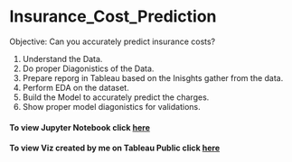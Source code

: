 # Insurance_Cost_Prediction  
Objective:
Can you accurately predict insurance costs?    

1. Understand the Data.   
2. Do proper Diagonistics of the Data.    
3. Prepare reporg in Tableau based on the Inisghts gather from the data.    
4. Perform EDA on the dataset.    
5. Build the Model to accurately predict the charges.   
6. Show proper model diagonistics for validations.    

#### To view Jupyter Notebook click [here](https://github.com/sneha14sawant/Insurance_Cost_Prediction/blob/f208dc36674b1bf00662d64a97667b0c57edb88d/Code/Regression%20assignment--Insurance%20costs%20prediction.ipynb)  

#### To view Viz created by me on Tableau Public click [here](https://public.tableau.com/app/profile/sneha.sawant/viz/AnalysisofInsuranceCost/Dashboard1)
